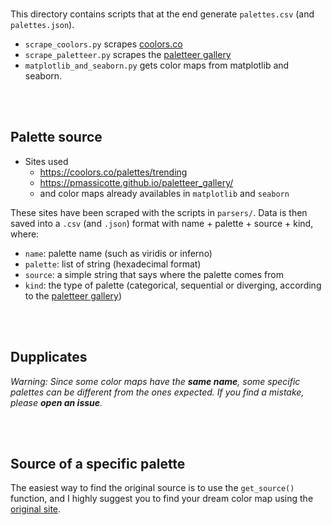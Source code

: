 
<br>

This directory contains scripts that at the end generate `palettes.csv` (and `palettes.json`).

- `scrape_coolors.py` scrapes [coolors.co](https://coolors.co/palettes/trending)
- `scrape_paletteer.py` scrapes the [paletteer gallery](https://pmassicotte.github.io/paletteer_gallery/)
- `matplotlib_and_seaborn.py` gets color maps from matplotlib and seaborn.

<br><br>

## Palette source

- Sites used
   - https://coolors.co/palettes/trending
   - https://pmassicotte.github.io/paletteer_gallery/
   - and color maps already availables in `matplotlib` and `seaborn`

These sites have been scraped with the scripts in `parsers/`. Data is then saved into a `.csv` (and `.json`) format with name + palette + source + kind, where:
- `name`: palette name (such as viridis or inferno)
- `palette`: list of string (hexadecimal format)
- `source`: a simple string that says where the palette comes from
- `kind`: the type of palette (categorical, sequential or diverging, according to the [paletteer gallery](https://pmassicotte.github.io/paletteer_gallery/))

<br><br>

## Dupplicates

*Warning: Since some color maps have the **same name**, some specific palettes can be different from the ones expected. If you find a mistake, please **open an issue**.*

<br><br>

## Source of a specific palette

The easiest way to find the original source is to use the `get_source()` function, and I highly suggest you to find your dream color map using the [original site](https://python-graph-gallery.com/color-palette-finder/).